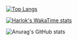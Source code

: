 [![Top Langs](https://github-readme-stats.vercel.app/api/top-langs/?username=franzsuperales)](https://github.com/anuraghazra/github-readme-stats)

[![Harlok's WakaTime stats](https://github-readme-stats.vercel.app/api/wakatime?username=franzsuperales)](https://github.com/anuraghazra/github-readme-stats)

![Anurag's GitHub stats](https://github-readme-stats.vercel.app/api?username=franzsuperales&show_icons=true&theme=onedark)


